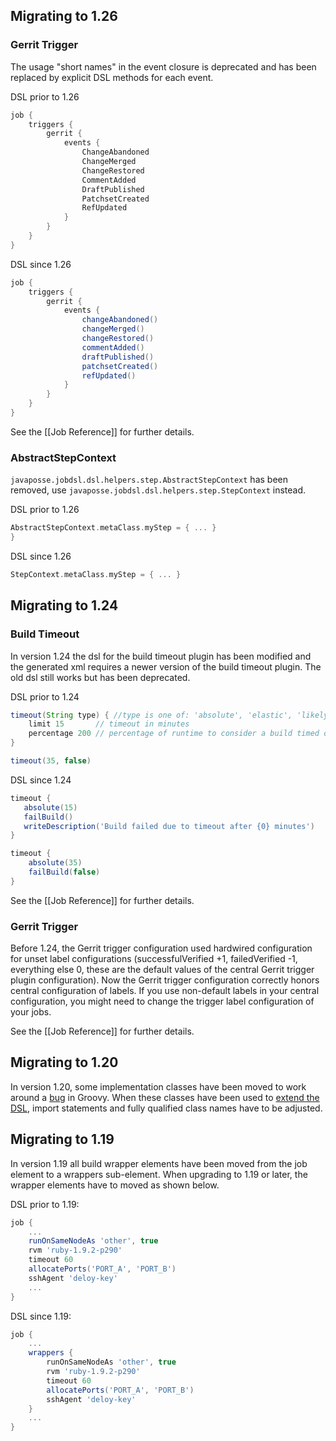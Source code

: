 ## Migrating to 1.26

### Gerrit Trigger

The usage "short names" in the event closure is deprecated and has been replaced by explicit DSL methods for each event.

DSL prior to 1.26
```groovy
job {
    triggers {
        gerrit {
            events {
                ChangeAbandoned
                ChangeMerged
                ChangeRestored
                CommentAdded
                DraftPublished
                PatchsetCreated
                RefUpdated
            }
        }
    }
}
```

DSL since 1.26
```groovy
job {
    triggers {
        gerrit {
            events {
                changeAbandoned()
                changeMerged()
                changeRestored()
                commentAdded()
                draftPublished()
                patchsetCreated()
                refUpdated()
            }
        }
    }
}
```

See the [[Job Reference]] for further details.

### AbstractStepContext

`javaposse.jobdsl.dsl.helpers.step.AbstractStepContext` has been removed, use
`javaposse.jobdsl.dsl.helpers.step.StepContext` instead.

DSL prior to 1.26
```groovy
AbstractStepContext.metaClass.myStep = { ... }
}
```

DSL since 1.26
```groovy
StepContext.metaClass.myStep = { ... }
```

## Migrating to 1.24

### Build Timeout

In version 1.24 the dsl for the build timeout plugin has been modified and the
generated xml requires a newer version of the build timeout plugin.
The old dsl still works but has been deprecated.

DSL prior to 1.24
```groovy
timeout(String type) { //type is one of: 'absolute', 'elastic', 'likelyStuck'
    limit 15       // timeout in minutes
    percentage 200 // percentage of runtime to consider a build timed out
}

timeout(35, false)
```

DSL since 1.24
```groovy
timeout {
   absolute(15)
   failBuild()
   writeDescription('Build failed due to timeout after {0} minutes')
}

timeout {
    absolute(35)
    failBuild(false)
}
```

See the [[Job Reference]] for further details.

### Gerrit Trigger

Before 1.24, the Gerrit trigger configuration used hardwired configuration for unset label configurations
(successfulVerified +1, failedVerified -1, everything else 0, these are the default values of the central Gerrit trigger
plugin configuration). Now the Gerrit trigger configuration correctly honors central configuration of labels. If you use
non-default labels in your central configuration, you might need to change the trigger label configuration of your jobs.

See the [[Job Reference]] for further details.

## Migrating to 1.20

In version 1.20, some implementation classes have been moved to work around a [bug](http://jira.codehaus.org/browse/GROOVY-5875) in Groovy. When these classes have been used to [extend the DSL](Extending-the-DSL-from-your-Job-Scripts), import statements and fully qualified class names have to be adjusted.

## Migrating to 1.19

In version 1.19 all build wrapper elements have been moved from the job element to a wrappers sub-element. When upgrading to 1.19 or later, the wrapper elements have to moved as shown below.

DSL prior to 1.19:

```groovy
job {
    ...
    runOnSameNodeAs 'other', true
    rvm 'ruby-1.9.2-p290'
    timeout 60
    allocatePorts('PORT_A', 'PORT_B')
    sshAgent 'deloy-key'
    ...
}
```

DSL since 1.19:

```groovy
job {
    ...
    wrappers {
        runOnSameNodeAs 'other', true
        rvm 'ruby-1.9.2-p290'
        timeout 60
        allocatePorts('PORT_A', 'PORT_B')
        sshAgent 'deloy-key'
    }
    ...
}
```
